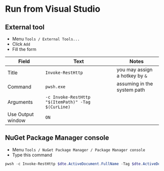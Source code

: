 # Run from Visual Studio

## External tool

- Menu `Tools / External Tools...`
- Click `Add`
- Fill the form

| Field             | Text                                               | Notes                          |
| ----------------- | -------------------------------------------------- | ------------------------------ |
| Title             | `Invoke-RestHttp`                                  | you may assign a hotkey by `&` |
| Command           | `pwsh.exe`                                         | assuming in the system path    |
| Arguments         | `-c Invoke-RestHttp "$(ItemPath)" -Tag $(CurLine)` |                                |
| Use Output window | `ON`                                               |                                |

## NuGet Package Manager console

- Menu `Tools / NuGet Package Manager / Package Manager console`
- Type this command

```powershell
pwsh -c Invoke-RestHttp $dte.ActiveDocument.FullName -Tag $dte.ActiveDocument.Selection.CurrentLine
```
